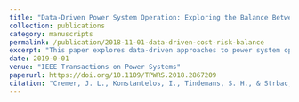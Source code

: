 ```yaml
---
title: "Data-Driven Power System Operation: Exploring the Balance Between Cost and Risk"
collection: publications
category: manuscripts
permalink: /publication/2018-11-01-data-driven-cost-risk-balance
excerpt: "This paper explores data-driven approaches to power system operation, focusing on balancing cost and risk. It provides insights into optimizing operational decisions using advanced data analytics."
date: 2019-0-01
venue: "IEEE Transactions on Power Systems"
paperurl: https://doi.org/10.1109/TPWRS.2018.2867209
citation: "Cremer, J. L., Konstantelos, I., Tindemans, S. H., & Strbac, G. (2019). 'Data-Driven Power System Operation: Exploring the Balance Between Cost and Risk.' IEEE Transactions on Power Systems, 34 (1), 791-801."
---
```

